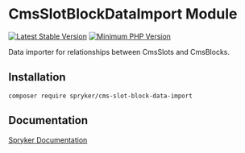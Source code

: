 # CmsSlotBlockDataImport Module
[![Latest Stable Version](https://poser.pugx.org/spryker/cms-slot-block-data-import/v/stable.svg)](https://packagist.org/packages/spryker/cms-slot-block-data-import)
[![Minimum PHP Version](https://img.shields.io/badge/php-%3E%3D%208.2-8892BF.svg)](https://php.net/)

Data importer for relationships between CmsSlots and CmsBlocks.

## Installation

```
composer require spryker/cms-slot-block-data-import
```

## Documentation

[Spryker Documentation](https://docs.spryker.com)
